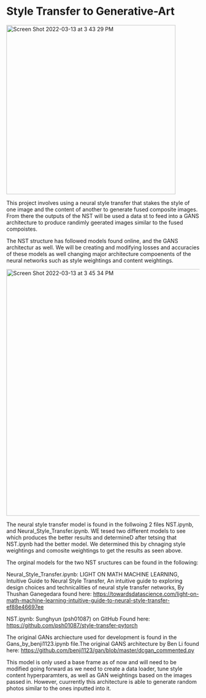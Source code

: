 # Style Transfer to Generative-Art

<img width="441" alt="Screen Shot 2022-03-13 at 3 43 29 PM" src="https://user-images.githubusercontent.com/66268214/158076278-dd9be202-afcf-4878-9fc7-6aefcec2ea24.png">



This project involves using a neural style transfer that stakes the style of one image and the content of another to generate fused composite images. From there the outputs of the NST will be used a data st to feed into a GANS architecture to produce randimly geerated images similar to the fused compoistes.

The NST structure has followed models found online, and the GANS architectur as well. We will be creating and modifying losses and accuracies of these models as well changing major architecture compoenents of the neural networks such as style weightings and  content weightings.

<img width="643" alt="Screen Shot 2022-03-13 at 3 45 34 PM" src="https://user-images.githubusercontent.com/66268214/158076335-cf072895-4b5b-49c0-b980-7df46b253d83.png"> 


The neural style transfer model is found in the follwoing 2 files NST.ipynb, and Neural_Style_Transfer.ipynb. WE tesed two different models to see which produces the better results and determineD after tetsing that NST.ipynb had the better model. We determined this by chnaging style weightings and comosite weightings to get the results as seen above.


The orginal models for the two NST sructures can be found in the following:

Neural_Style_Transfer.ipynb:
LIGHT ON MATH MACHINE LEARNING, Intuitive Guide to Neural Style Transfer, An intuitive guide to exploring design choices and technicalities of neural style transfer networks, By Thushan Ganegedara
found here: https://towardsdatascience.com/light-on-math-machine-learning-intuitive-guide-to-neural-style-transfer-ef88e46697ee


NST.ipynb:
Sunghyun (psh01087) on GitHub
Found here: https://github.com/psh01087/style-transfer-pytorch




The original GANs archiecture used for development is found in the Gans_by_benji1123.ipynb file.The original GANS architecture by Ben Li found here: https://github.com/benji1123/gan/blob/master/dcgan_commented.py

This model is only used a base frame as of now and will need to be modified going forward as we need to create a data loader, tune style content hyperparamters, as well as GAN weightings based on the images passed in. However, cuurrently this architecture is able to generate random photos similar to the ones inputted into it.
